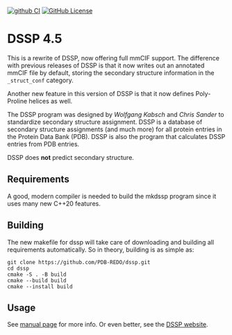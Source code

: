 [![github CI](https://github.com/pdb-redo/dssp/actions/workflows/cmake-multi-platform.yml/badge.svg)](https://github.com/pdb-redo/dssp/actions)
[![GitHub License](https://img.shields.io/github/license/pdb-redo/dssp)](https://github.com/pdb-redo/dssp/LICENSE)

DSSP 4.5
========

This is a rewrite of DSSP, now offering full mmCIF support. The difference
with previous releases of DSSP is that it now writes out an annotated mmCIF
file by default, storing the secondary structure information in the
`_struct_conf` category.

Another new feature in this version of DSSP is that it now defines
Poly-Proline helices as well.

The DSSP program was designed by _Wolfgang Kabsch_ and _Chris Sander_ to
standardize secondary structure assignment. DSSP is a database of secondary
structure assignments (and much more) for all protein entries in the Protein
Data Bank (PDB). DSSP is also the program that calculates DSSP entries from
PDB entries.

DSSP does **not** predict secondary structure.

Requirements
------------

A good, modern compiler is needed to build the mkdssp program since it uses
many new C++20 features.

Building
--------

The new makefile for dssp will take care of downloading and building all requirements
automatically. So in theory, building is as simple as:

```console
git clone https://github.com/PDB-REDO/dssp.git
cd dssp
cmake -S . -B build
cmake --build build
cmake --install build
```

Usage
-----

See [manual page](doc/mkdssp.md) for more info. Or even better, see the [DSSP website](https://pdb-redo.eu/dssp).
